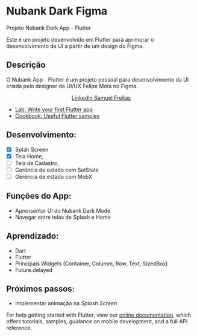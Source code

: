 # Nubank Dark Figma

Projeto Nubank Dark App - Flutter

Este é um projeto desenvolvido em Flutter para aprimorar o desenvolvimento de UI a partir de um design do Figma.

## Descrição

O Nubank App - Flutter é um projeto pessoal para desenvolvimento da UI criada pelo designer de UI/UX Felipe Mota no Figma.



<p align="center">
    <a href="https://www.linkedin.com/in/samuelfreitass/">LinkedIn Samuel Freitas</a>


- [Lab: Write your first Flutter app](https://flutter.dev/docs/get-started/codelab)
- [Cookbook: Useful Flutter samples](https://flutter.dev/docs/cookbook)

## Desenvolvimento:
- [x] Splah Screen
- [X] Tela Home,
- [ ] Tela de Cadastro,
- [ ] Gerência de estado com SetState
- [ ] Gerência de estado com MobX

## Funções do App:
* Aprensentar UI do Nubank Dark Mode
* Navegar entre telas de Splash e Home

## Aprendizado:
* Dart
* Flutter
* Principais Widgets (Container, Columm, Row, Text, SizedBox)
* Future.delayed

## Próximos passos:
    
* Implementar animação na *Splash Screen*

For help getting started with Flutter, view our
[online documentation](https://flutter.dev/docs), which offers tutorials,
samples, guidance on mobile development, and a full API reference.
